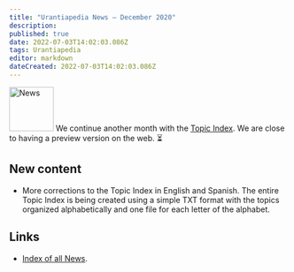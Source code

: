 ```yaml
---
title: "Urantiapedia News — December 2020"
description: 
published: true
date: 2022-07-03T14:02:03.086Z
tags: Urantiapedia
editor: markdown
dateCreated: 2022-07-03T14:02:03.086Z
---
```


<img src="/_assets/svg/icon-news.svg" alt="News" style="width: 80px;"> We continue another month with the [Topic Index](/es/index/topics). We are close to having a preview version on the web. :hourglass_flowing_sand:

## New content

- More corrections to the Topic Index in English and Spanish. The entire Topic Index is being created using a simple TXT format with the topics organized alphabetically and one file for each letter of the alphabet.

## Links

- [Index of all News](/en/news).